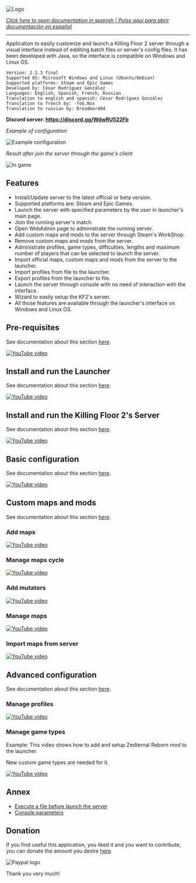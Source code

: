 ![Logo](doc/images/kf2banner.png)

_[Click here to open documentation in spanish | Pulse aquí para abrir documentación en español](LEEME.md)_

---
Application to easily customize and launch a Killing Floor 2 server through a visual interface instead of edditing batch files or server's config files. It has been developed with Java, so the interface is compatible on Windows and Linux OS.

```
Version: 2.2.3 final
Supported OS: Microsoft Windows and Linux (Ubuntu/Debian)
Supported platforms: Steam and Epic Games
Developed by: César Rodríguez González
Languages: English, Spanish, French, Russian
Translation to english and spanish: César Rodríguez González
Translation to french by: -foG.Nox
Translation to russian by: Dreadmor404
```
**Discord server: https://discord.gg/WdwRU522Fb**

*Example of configuration*

![Example configuration](doc/images/screenshot00.png)

*Result after join the server through the game's client*

![In game](doc/images/screenshot-in-game.jpg)

## Features

- Install/Update server to the latest official or beta version.
- Supported platforms are: Steam and Epic Games.
- Launch the server with specified parameters by the user in launcher's main page.
- Join the running server's match.
- Open WebAdmin page to administrate the running server.
- Add custom maps and mods to the server through Steam's WorkShop.
- Remove custom maps and mods from the server.
- Administrate profiles, game types, difficulties, lengths and maximum number of players that can be selected to launch the server.
- Import official maps, custom maps and mods from the server to the launcher.
- Import profiles from file to the launcher.
- Export profiles from the launcher to file.
- Launch the server through console with no need of interaction with the interface.
- Wizard to easily setup the KF2's server.
- All those features are available through the launcher's interface on Windows and Linux OS.

## Pre-requisites

See documentation about this section [here](doc/PRE-REQUISITES.md).

[![YouTube video](doc/images/video00-prerequisites.png)](https://www.youtube.com/watch?v=hTaJCDZ3ahQ)


## Install and run the Launcher

See documentation about this section [here](doc/INSTALL-LAUNCHER.md).

[![YouTube video](doc/images/video01-launcher-install.png)](https://www.youtube.com/watch?v=ew7t6XHTFOg)


## Install and run the Killing Floor 2's Server

See documentation about this section [here](doc/INSTALL-SERVER.md).

[![YouTube video](doc/images/video02-server-install.png)](https://www.youtube.com/watch?v=s41C-PLWcQI)


## Basic configuration

See documentation about this section [here](doc/BASIC-CONFIGURATION.md).

[![YouTube video](doc/images/video03-basic-parameters.png)](https://www.youtube.com/watch?v=FFKeWvROfmo)


## Custom maps and mods

See documentation about this section [here](doc/CUSTOM-MAPS.md).

### Add maps

[![YouTube video](doc/images/video04-add-maps.png)](https://www.youtube.com/watch?v=kUKtUBQkYX0)

### Manage maps cycle

[![YouTube video](doc/images/video05-maps-cycle.png)](https://www.youtube.com/watch?v=K7_IrQxcWgQ)

### Add mutators

[![YouTube video](doc/images/video06-add-mutators.png)](https://www.youtube.com/watch?v=knku3crQW7s)

### Manage maps

[![YouTube video](doc/images/video07-manage-maps.png)](https://www.youtube.com/watch?v=zk7BFij-jEs)

### Import maps from server

[![YouTube video](doc/images/video08-import-maps.png)](https://www.youtube.com/watch?v=Oh5q5XVlGDk)



## Advanced configuration

See documentation about this section [here](doc/ADVANCED-CONFIGURATION.md).

### Manage profiles

[![YouTube video](doc/images/video09-manage-profiles.png)](https://www.youtube.com/watch?v=hif6yBDUfzE)

### Manage game types

Example: This video shows how to add and setup Zedternal Reborn mod to the launcher.

New custom game types are needed for it.

[![YouTube video](doc/images/video10-zedternal-reborn.png)](https://www.youtube.com/watch?v=emb2y1rN3iE)

## Annex
- [Execute a file before launch the server](doc/ANNEX.md#execute-a-file-before-launch-the-server)
- [Console parameters](doc/ANNEX.md#console-parameters)

## Donation
If you find useful this application, you liked it and you want to contribute, you can donate the amount you desire [here](https://www.paypal.me/cesarrgon).

![Paypal logo](doc/images/paypal-logo.png)

Thank you very much!
